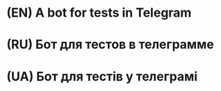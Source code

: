 # (EN) A bot for tests in Telegram
# (RU) Бот для тестов в телеграмме
# (UA) Бот для тестів у телеграмі